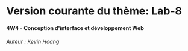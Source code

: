 # Version courante du thème: Lab-8
#### 4W4 - Conception d'interface et développement Web
###### Auteur : Kevin Hoang